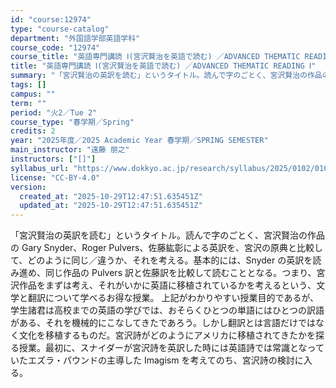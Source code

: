 ```yaml
---
id: "course:12974"
type: "course-catalog"
department: "外国語学部英語学科"
course_code: "12974"
course_title: "英語専門講読 Ⅰ(宮沢賢治を英語で読む) ／ADVANCED THEMATIC READING Ⅰ"
title: "英語専門講読 Ⅰ(宮沢賢治を英語で読む) ／ADVANCED THEMATIC READING Ⅰ"
summary: "「宮沢賢治の英訳を読む」というタイトル。読んで字のごとく、宮沢賢治の作品の Gary Snyder、Roger Pulvers、佐藤紘彰による英訳を、宮沢の原典と比較して、どのように同じ／違うか、それを考える。基本的には、Snyder の英…"
tags: []
campus: ""
term: ""
period: "火2／Tue 2"
course_type: "春学期／Spring"
credits: 2
year: "2025年度／2025 Academic Year 春学期／SPRING SEMESTER"
main_instructor: "遠藤 朋之"
instructors: ["[]"]
syllabus_url: "https://www.dokkyo.ac.jp/research/syllabus/2025/0102/0102_12974_ja_JP.html"
license: "CC-BY-4.0"
version:
  created_at: "2025-10-29T12:47:51.635451Z"
  updated_at: "2025-10-29T12:47:51.635451Z"
---
```

「宮沢賢治の英訳を読む」というタイトル。読んで字のごとく、宮沢賢治の作品の Gary Snyder、Roger Pulvers、佐藤紘彰による英訳を、宮沢の原典と比較して、どのように同じ／違うか、それを考える。基本的には、Snyder の英訳を読み進め、同じ作品の Pulvers 訳と佐藤訳を比較して読むこととなる。つまり、宮沢作品をまずは考え、それがいかに英語に移植されているかを考えるという、文学と翻訳について学べるお得な授業。 上記がわかりやすい授業目的であるが、学生諸君は高校までの英語の学びでは、おそらくひとつの単語にはひとつの訳語がある、それを機械的にこなしてきたであろう。しかし翻訳とは言語だけではなく文化を移植するものだ。宮沢詩がどのようにアメリカに移植されてきたかを探る授業。最初に、スナイダーが宮沢詩を英訳した時には英語詩では常識となっていたエズラ・パウンドの主導した Imagism を考えてのち、宮沢詩の検討に入る。
